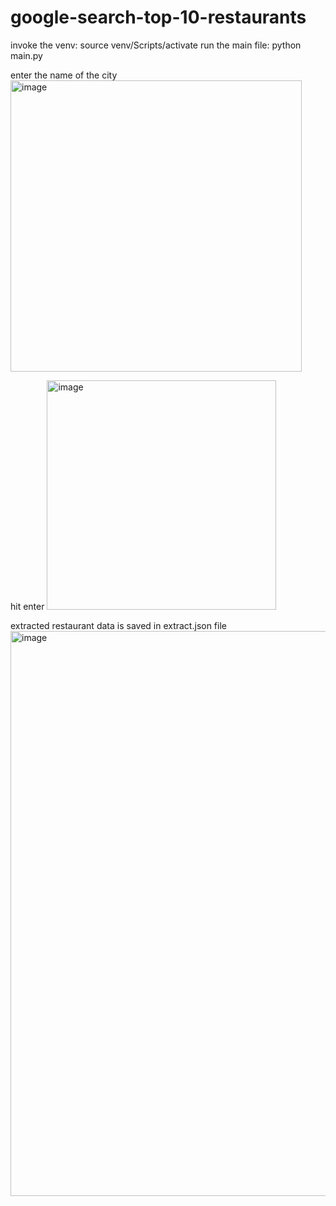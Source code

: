 # google-search-top-10-restaurants

invoke the venv: source venv/Scripts/activate
run the main file: python main.py

enter the name of the city
<img width="466" alt="image" src="https://github.com/user-attachments/assets/39a5e1f1-1bbb-4925-a3ee-0b6e41ca2c82" />

hit enter
<img width="367" alt="image" src="https://github.com/user-attachments/assets/adf1f64a-753d-4483-b91c-068fbd70eb41" />

extracted restaurant data is saved in extract.json file
<img width="904" alt="image" src="https://github.com/user-attachments/assets/ec3f9bfa-4874-4ef0-9a26-6edad35f803b" />




